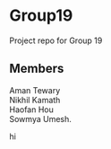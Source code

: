 # Group19

Project repo for Group 19

## Members

Aman Tewary  
Nikhil Kamath  
Haofan Hou  
Sowmya Umesh. 

hi 